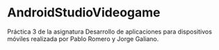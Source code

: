# AndroidStudioVideogame

Práctica 3 de la asignatura Desarrollo de aplicaciones para dispositivos móviles realizada por Pablo Romero y Jorge Galiano.
